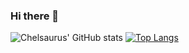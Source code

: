 ### Hi there 👋

<!--
**chelsaurus/chelsaurus** is a ✨ _special_ ✨ repository because its `README.md` (this file) appears on your GitHub profile.

Here are some ideas to get you started:

- 🔭 I’m currently working on ...
- 🌱 I’m currently learning ...
- 👯 I’m looking to collaborate on ...
- 🤔 I’m looking for help with ...
- 💬 Ask me about ...
- 📫 How to reach me: ...
- 😄 Pronouns: ...
- ⚡ Fun fact: ...
-->

![Chelsaurus' GitHub stats](https://github-readme-stats.vercel.app/api?username=chelsaurus&show_icons=true&theme=radical&line_height=26.8px)
[![Top Langs](https://github-readme-stats.vercel.app/api/top-langs/?username=chelsaurus&theme=radical)](https://github.com/chelsaurus/github-readme-stats)
